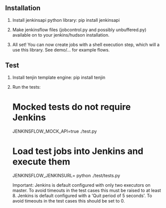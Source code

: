 Installation
------------

1. Install jenkinsapi python library:
   pip install jenkinsapi

2. Make jenkinsflow files (jobcontrol.py and possibly unbuffered.py) available on to your jenkins/hudson installation.

3. All set! You can now create jobs with a shell execution step, which will a use this library. See demo/... for example flows.


Test
----
1. Install tenjin template engine:
   pip install tenjin

2. Run the tests:
   # Mocked tests do not require Jenkins
   JENKINSFLOW_MOCK_API=true ./test.py

   # Load test jobs into Jenkins and execute them
   JENKINSFLOW_JENKINSURL=<your jenkins> python ./test/tests.py

   Important:
   Jenkins is default configured with only two executors on master. To avoid timeouts in the test cases this must be raised to at least 8.
   Jenkins is default configured with a 'Quit period of 5 seconds'. To avoid timeouts in the test cases this should be set to 0.
